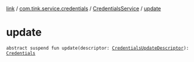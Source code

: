 [link](../../index.md) / [com.tink.service.credentials](../index.md) / [CredentialsService](index.md) / [update](./update.md)

# update

`abstract suspend fun update(descriptor: `[`CredentialsUpdateDescriptor`](../-credentials-update-descriptor/index.md)`): `[`Credentials`](../../com.tink.model.credentials/-credentials/index.md)